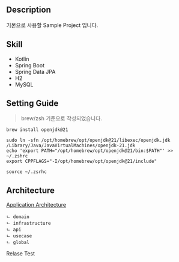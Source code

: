 ## Description
기본으로 사용할 Sample Project 입니다.

## Skill
- Kotlin 
- Spring Boot
- Spring Data JPA
- H2
- MySQL

## Setting Guide
> brew/zsh 기준으로 작성되었습니다.

```shell
brew install openjdk@21

sudo ln -sfn /opt/homebrew/opt/openjdk@21/libexec/openjdk.jdk /Library/Java/JavaVirtualMachines/openjdk-21.jdk
echo 'export PATH="/opt/homebrew/opt/openjdk@21/bin:$PATH"' >> ~/.zshrc
export CPPFLAGS="-I/opt/homebrew/opt/openjdk@21/include"

source ~/.zsrhc 
```

## Architecture
[Application Architecture](https://colosseum.atlassian.net/wiki/spaces/COLO/pages/373293082/Spec+Application+Architecture)
```
ㄴ domain
ㄴ infrastructure
ㄴ api
ㄴ usecase
ㄴ global
```

Relase Test
